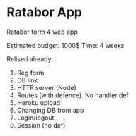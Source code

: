 # Ratabor App
Ratabor form 4 web app

Estimated budget: 1000$
Time: 4 weeks

Relised already:
1. Reg form
2. DB link
3. HTTP server (Node)
4. Routes (with defence). No handler def
5. Heroku upload
6. Changing DB from app
7. Login/logout
8. Session (no def)
